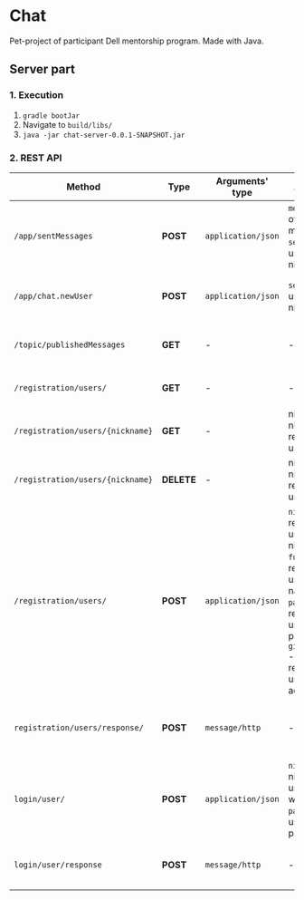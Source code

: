 # Chat
Pet-project of participant Dell mentorship program. Made with Java. 


## Server part


### 1. Execution
1. ```gradle bootJar```
2. Navigate to ```build/libs/```
3. ```java -jar chat-server-0.0.1-SNAPSHOT.jar```

### 2. REST API 
| Method | Type | Arguments' type | Arguments | Description |
| --- | --- | --- | --- | --- |
| `/app/sentMessages` | **POST** | `application/json` | `message` - text of user's message, `sender` - user's nickname |  Receives chat message from registered user |
| `/app/chat.newUser` | **POST** | `application/json` | `sender` - user's nickname |  Registers user by specified name |
| `/topic/publishedMessages` | **GET** | - | - | Posts messages, received from clients |
| `/registration/users/` | **GET** | - | - | Gets all registered users |
| `/registration/users/{nickname}`| **GET** | - | nickname - nickname of registered user | Gets user by specialized nickname |
| `/registration/users/{nickname}` | **DELETE** | - | nickname - nickname of registered user | Deletes user by specialized nickname |
| `/registration/users/` | **POST** | `application/json` | `nickname` - registering user's nickname, `fullName` - registering user's full name, `password` - registering user's password, `gitHubAccount` - link to the registering user's gitHub account |
| `registration/users/response/` | **POST** | `message/http`| - | Sends http status code about result of registration |
| `login/user/` | **POST** | `application/json` | `nickname` - nickname of user, who want to log in, `password` - user's password | Tries to log in user with specialized metadata |
| `login/user/response` | **POST** | `message/http` | - | Sends http status code about result of login |

